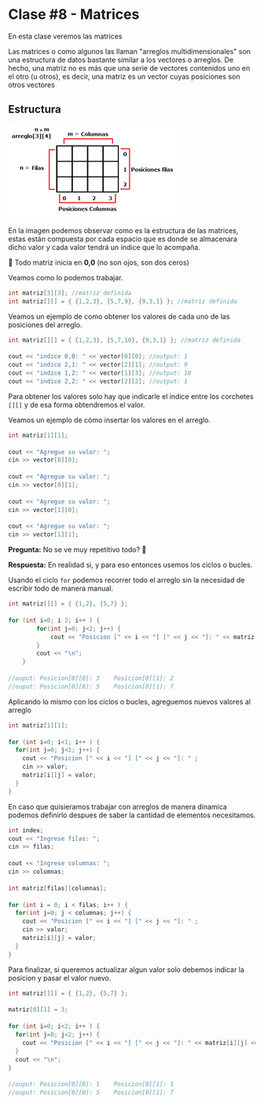 # Clase #8 - Matrices

En esta clase veremos las matrices

Las matrices o como algunos las llaman "arreglos multidimensionales" son una estructura de datos bastante similar a los vectores o arreglos. De hecho, una matriz no es más que una serie de vectores contenidos uno en el otro (u otros), es decir, una matriz es un vector cuyas posiciones son otros vectores

## Estructura

![matriz](assets/matrices.png)

En la imagen podemos observar como es la estructura de las matrices, estas están compuesta por cada espacio que es donde se almacenara dicho valor y cada valor tendrá un índice que lo acompaña.

👀 Todo matriz inicia en **0,0** (no son ojos, son dos ceros)

Veamos como lo podemos trabajar.

```cpp
int matriz[3][3]; //matriz definida
int matriz[][] = { {1,2,3}, {5,7,9}, {9,3,1} }; //matriz definida
```

Veamos un ejemplo de como obtener los valores de cada uno de las posiciones del arreglo.

```cpp
int matriz[][] = { {1,2,3}, {5,7,10}, {9,3,1} }; //matriz definida

cout << "indice 0,0: " << vector[0][0]; //output: 1
cout << "indice 2,1: " << vector[2][1]; //output: 9
cout << "indice 1,2: " << vector[1][3]; //output: 10
cout << "indice 2,2: " << vector[2][2]; //output: 1
```

Para obtener los valores solo hay que indicarle el indice entre los corchetes `[][]` y de esa forma obtendremos el valor.

Veamos un ejemplo de cómo insertar los valores en el arreglo.

```cpp
int matriz[1][1];

cout << "Agregue su valor: ";
cin >> vector[0][0];

cout << "Agregue su valor: ";
cin >> vector[0][1];

cout << "Agregue su valor: ";
cin >> vector[1][0];

cout << "Agregue su valor: ";
cin >> vector[1][1];
```

**Pregunta:** No se ve muy repetitivo todo? 🤔

**Respuesta:** En realidad si, y para eso entonces usemos los ciclos o bucles.

Usando el ciclo `for` podemos recorrer todo el arreglo sin la necesidad de escribir todo de manera manual.

```cpp
int matriz[][] = { {1,2}, {5,7} }; 

for (int i=0; i 2; i++ ) {
		for(int j=0; j<2; j++) {
			cout << "Posicion [" << i << "] [" << j << "]: " << matriz[i][j] << "\t";
		} 
		cout << "\n";
	}

//ouput: Posicion[0][0]: 3    Posicion[0][1]: 2
//ouput: Posicion[0][0]: 5    Posicion[0][1]: 7
```

Aplicando lo mismo con los ciclos o bucles, agreguemos nuevos valores al arreglo

```cpp
int matriz[1][1];
	
for (int i=0; i<1; i++ ) {
  for(int j=0; j<1; j++) {
    cout << "Posicion [" << i << "] [" << j << "]: " ;
    cin >> valor;
    matriz[i][j] = valor;
  } 
}
```
En caso que quisieramos trabajar con arreglos de manera dinamica podemos definirlo despues de saber la cantidad de elementos necesitamos.

```cpp
int index; 
cout << "Ingrese filas: ";
cin >> filas;

cout << "Ingrese columnas: ";
cin >> columnas;

int matriz[filas][columnas]; 

for (int i = 0; i < filas; i++ ) {
  for(int j=0; j < columnas; j++) {
    cout << "Posicion [" << i << "] [" << j << "]: " ;
    cin >> valor;
    matriz[i][j] = valor;
  } 
}
```
Para finalizar, si queremos actualizar algun valor solo debemos indicar la posicion y pasar el valor nuevo.

```cpp
int matriz[][] = { {1,2}, {5,7} }; 

matriz[0][1] = 3;

for (int i=0; i<2; i++ ) {
  for(int j=0; j<2; j++) {
    cout << "Posicion [" << i << "] [" << j << "]: " << matriz[i][j] << "\t";
  } 
  cout << "\n";
}

//ouput: Posicion[0][0]: 1    Posicion[0][1]: 3
//ouput: Posicion[0][0]: 5    Posicion[0][1]: 7
```